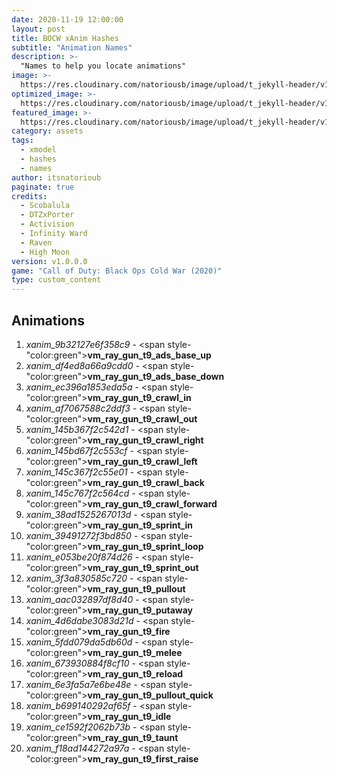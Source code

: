 ```yaml
---
date: 2020-11-19 12:00:00
layout: post
title: BOCW xAnim Hashes
subtitle: "Animation Names"
description: >-
  "Names to help you locate animations"
image: >-
  https://res.cloudinary.com/natoriousb/image/upload/t_jekyll-header/v1605836168/headers/Multiplayer_Screenshot_02_lxdu8x.jpg
optimized_image: >- 
  https://res.cloudinary.com/natoriousb/image/upload/t_jekyll-header/v1605836168/headers/Multiplayer_Screenshot_02_lxdu8x.jpg
featured_image: >-
  https://res.cloudinary.com/natoriousb/image/upload/t_jekyll-header/v1605836168/headers/Multiplayer_Screenshot_02_lxdu8x.jpg
category: assets
tags:
  - xmodel
  - hashes
  - names
author: itsnatorioub
paginate: true
credits:
  - Scobalula
  - DTZxPorter
  - Activision
  - Infinity Ward
  - Raven
  - High Moon
version: v1.0.0.0
game: "Call of Duty: Black Ops Cold War (2020)"
type: custom_content
---
```


<div><h2>Animations</h2></div>

1. *xanim_9b32127e6f358c9* - <span style-"color:green">**vm_ray_gun_t9_ads_base_up**</span>
1. *xanim_df4ed8a66a9cdd0* - <span style-"color:green">**vm_ray_gun_t9_ads_base_down**</span>
1. *xanim_ec396a1853eda5a* - <span style-"color:green">**vm_ray_gun_t9_crawl_in**</span>
1. *xanim_af7067588c2ddf3* - <span style-"color:green">**vm_ray_gun_t9_crawl_out**</span>
1. *xanim_145b367f2c542d1* - <span style-"color:green">**vm_ray_gun_t9_crawl_right**</span>
1. *xanim_145bd67f2c553cf* - <span style-"color:green">**vm_ray_gun_t9_crawl_left**</span>
1. *xanim_145c367f2c55e01* - <span style-"color:green">**vm_ray_gun_t9_crawl_back**</span>
1. *xanim_145c767f2c564cd* - <span style-"color:green">**vm_ray_gun_t9_crawl_forward**</span>
1. *xanim_38ad1525267013d* - <span style-"color:green">**vm_ray_gun_t9_sprint_in**</span>
1. *xanim_39491272f3bd850* - <span style-"color:green">**vm_ray_gun_t9_sprint_loop**</span>
1. *xanim_e053be20f874d26* - <span style-"color:green">**vm_ray_gun_t9_sprint_out**</span>
1. *xanim_3f3a830585c720* - <span style-"color:green">**vm_ray_gun_t9_pullout**</span>
1. *xanim_aac032897df8d40* - <span style-"color:green">**vm_ray_gun_t9_putaway**</span>
1. *xanim_4d6dabe3083d21d* - <span style-"color:green">**vm_ray_gun_t9_fire**</span>
1. *xanim_5fdd079da5db60d* - <span style-"color:green">**vm_ray_gun_t9_melee**</span>
1. *xanim_673930884f8cf10* - <span style-"color:green">**vm_ray_gun_t9_reload**</span>
1. *xanim_6e3fa5a7e6be48e* - <span style-"color:green">**vm_ray_gun_t9_pullout_quick**</span>
1. *xanim_b699140292af65f* - <span style-"color:green">**vm_ray_gun_t9_idle**</span>
1. *xanim_ce1592f2062b73b* - <span style-"color:green">**vm_ray_gun_t9_taunt**</span>
1. *xanim_f18ad144272a97a* - <span style-"color:green">**vm_ray_gun_t9_first_raise**</span>